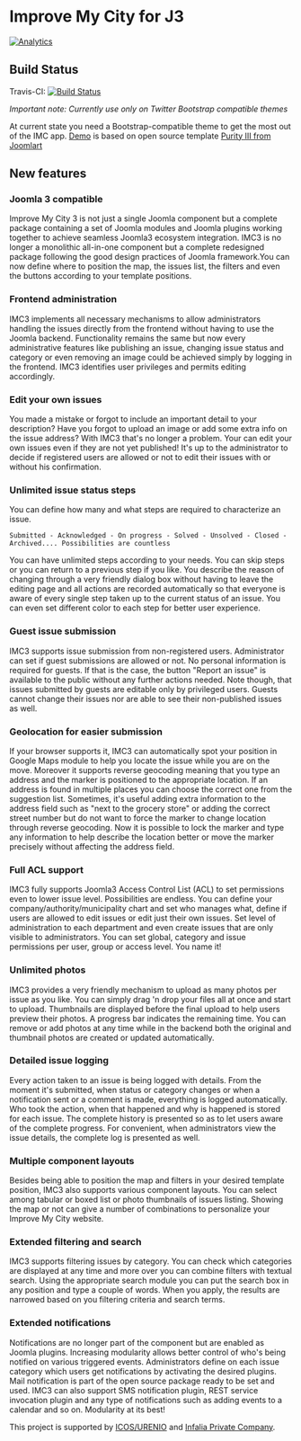 # Improve My City for J3 #
[![Analytics](https://ga-beacon.appspot.com/UA-7990459-29/itsam/imc?flat)](https://github.com/igrigorik/ga-beacon)

Build Status
---------------------
Travis-CI: [![Build Status](https://travis-ci.org/itsam/imc.svg)](https://travis-ci.org/itsam/imc)

*Important note: Currently use only on Twitter Bootstrap compatible themes*

At current state you need a Bootstrap-compatible theme to get the most out of the IMC app.
[Demo](http://mklab.iti.gr/joomla3/en/) is based on open source template [Purity III from Joomlart](http://www.joomlart.com/joomla/templates/purity-iii)


## New features
### Joomla 3 compatible
Improve My City 3 is not just a single Joomla component but a complete package containing a set of Joomla modules and Joomla plugins working together to achieve seamless Joomla3 ecosystem integration.
IMC3 is no longer a monolithic all-in-one component but a complete redesigned package following the good design practices of Joomla framework.You can now define where to position the map, the issues list, the filters and even the buttons according to your template positions.


### Frontend administration
IMC3 implements all necessary mechanisms to allow administrators handling the issues directly from the frontend without having to use the Joomla backend. Functionality remains the same but now every administrative features like publishing an issue, changing issue status and category or even removing an image could be achieved simply by logging in the frontend. IMC3 identifies user privileges and permits editing accordingly.


### Edit your own issues
You made a mistake or forgot to include an important detail to your description? Have you forgot to upload an image or add some extra info on the issue address? With IMC3 that's no longer a problem. Your can edit your own issues even if they are not yet published! It's up to the administrator to decide if registered users are allowed or not to edit their issues with or without his confirmation.


### Unlimited issue status steps
You can define how many and what steps are required to characterize an issue.

`Submitted - Acknowledged - On progress - Solved - Unsolved - Closed - Archived.... Possibilities are countless`

You can have unlimited steps according to your needs. You can skip steps or you can return to a previous step if you like. You describe the reason of changing through a very friendly dialog box without having to leave the editing page and all actions are recorded automatically so that everyone is aware of every single step taken up to the current status of an issue. You can even set different color to each step for better user experience.


### Guest issue submission
IMC3 supports issue submission from non-registered users. Administrator can set if guest submissions are allowed or not. No personal information is required for guests. If that is the case, the button "Report an issue" is available to the public without any further actions needed. Note though, that issues submitted by guests are editable only by privileged users. Guests cannot change their issues nor are able to see their non-published issues as well.


### Geolocation for easier submission
If your browser supports it, IMC3 can automatically spot your position in Google Maps module to help you locate the issue while you are on the move. Moreover it supports reverse geocoding meaning that you type an address and the marker is positioned to the appropriate location. If an address is found in multiple places  you can choose the correct one from the suggestion list.
Sometimes, it's useful adding extra information to the address field such as "next to the grocery store" or adding the correct street number but do not want to force the marker to change location through reverse geocoding. Now it is possible to lock the marker and type any information to help describe the location better or move the marker precisely without affecting the address field.


### Full ACL support
IMC3 fully supports Joomla3 Access Control List (ACL) to set permissions even to lower issue level. Possibilities are endless. You can define your company/authority/municipality chart and set who manages what, define if users are allowed to edit issues or edit just their own issues. Set level of administration to each department and even create issues that are only visible to administrators. You can set global, category and issue permissions per user, group or access level. You name it!


### Unlimited photos
IMC3 provides a very friendly mechanism to upload as many photos per issue as you like. You can simply drag 'n drop your files all at once and start to upload. Thumbnails are displayed before the final upload to help users preview their photos. A progress bar indicates the remaining time. You can remove or add photos at any time while in the backend both the original and thumbnail photos are created or updated automatically.


### Detailed issue logging
Every action taken to an issue is being logged with details. From the moment it's submitted, when status or category changes or when a notification sent or a comment is made, everything is logged automatically. Who took the action, when that happened and why is happened is stored for each issue. The complete history is presented so as to let users aware of the complete progress. For convenient, when administrators view the issue details, the complete log is presented as well.


### Multiple component layouts
Besides being able to position the map and filters in your desired template position, IMC3 also supports various component layouts. You can select among tabular or boxed list or photo thumbnails of issues listing. Showing the map or not can give a number of combinations to personalize your Improve My City website.


### Extended filtering and search
IMC3 supports filtering issues by category. You can check which categories are displayed at any time and more over you can combine filters with textual search. Using the appropriate search module you can put the search box in any position and type a couple of words. When you apply, the results are narrowed based on you filtering criteria and search terms.


### Extended notifications
Notifications are no longer part of the component but are enabled as Joomla plugins. Increasing modularity allows better control of who's being notified on various triggered events. Administrators define on each issue category which users get notifications by activating the desired plugins. Mail notification is part of the open source package ready to be set and used. IMC3 can also support SMS notification plugin, REST service invocation plugin and any type of notifications such as adding events to a calendar and so on. Modularity at its best!




This project is supported by [ICOS/URENIO](http://icos.urenio.org/) and [Infalia Private Company](http://www.infalia.com).
